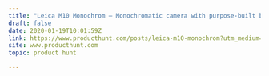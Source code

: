 ```yaml
---
title: "Leica M10 Monochrom — Monochromatic camera with purpose-built black & white sensor"
draft: false
date: 2020-01-19T10:01:59Z
link: https://www.producthunt.com/posts/leica-m10-monochrom?utm_medium=RSS&utm_source=hune
site: www.producthunt.com
topic: product hunt  

---
```

